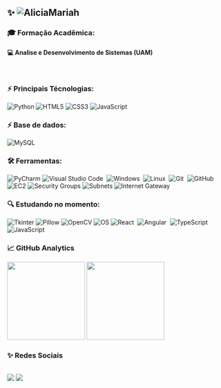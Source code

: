 ## ✨ ![AliciaMariah](https://img.shields.io/badge/%20-EU%20SOU%20A%20ALICIA%20MARIAH!-ff69b4)


### 🎓 Formação Acadêmica: 
#### 💻  Analise e Desenvolvimento de Sistemas (UAM)

<br>



### ⚡ Principais Técnologias:

![Python](https://img.shields.io/badge/Python-3776AB?style=for-the-badge&logo=python&logoColor=white)
![HTML5](https://img.shields.io/badge/HTML5-E34F26?style=for-the-badge&logo=html5&logoColor=white)
![CSS3](https://img.shields.io/badge/CSS3-1572B6?style=for-the-badge&logo=css3&logoColor=white)
![JavaScript](https://img.shields.io/badge/JavaScript-F7DF1E?style=for-the-badge&logo=javascript&logoColor=black)&nbsp;

### ⚡ Base de dados:

![MySQL](https://img.shields.io/badge/MySQL-005C84?style=for-the-badge&logo=mysql&logoColor=white)&nbsp;



### 🛠 Ferramentas:

![PyCharm](https://img.shields.io/badge/PyCharm-000000?style=for-the-badge&logo=pycharm&logoColor=white)
![Visual Studio Code](https://img.shields.io/badge/-Visual%20Studio%20Code-05122A?style=for-the-badge&logo=visual-studio-code&logoColor=007ACC)&nbsp;
![Windows](https://img.shields.io/badge/Windows-0078D6?style=for-the-badge&logo=windows&logoColor=white)&nbsp;
![Linux](https://img.shields.io/badge/Linux-FCC624?style=for-the-badge&logo=linux&logoColor=black)&nbsp;
![Git](https://img.shields.io/badge/-Git-05122A?style=for-the-badge&logo=git)&nbsp;
![GitHub](https://img.shields.io/badge/GitHub-100000?style=for-the-badge&logo=github&logoColor=white)&nbsp;
![EC2](https://img.shields.io/badge/AWS--EC2-FF9900?style=for-the-badge&logo=amazon-aws&logoColor=white)
![Security Groups](https://img.shields.io/badge/Security%20Groups-FF4C29?style=for-the-badge&logo=amazon-aws&logoColor=white)
![Subnets](https://img.shields.io/badge/Subnets-006600?style=for-the-badge&logo=amazon-aws&logoColor=white)
![Internet Gateway](https://img.shields.io/badge/Internet%20Gateway-FF8C00?style=for-the-badge&logo=amazon-aws&logoColor=white)


### 🔍 Estudando no momento:

![Tkinter](https://img.shields.io/badge/Tkinter-ffdd54?style=for-the-badge)
![Pillow](https://img.shields.io/badge/Pillow-00599C?style=for-the-badge)
![OpenCV](https://img.shields.io/badge/OpenCV-27338e?style=for-the-badge&logo=opencv&logoColor=white)
![OS](https://img.shields.io/badge/OS_System-808080?style=for-the-badge)
![React](https://img.shields.io/badge/React-20232A?style=for-the-badge&logo=react&logoColor=61DAFB)&nbsp;
![Angular](https://img.shields.io/badge/Angular-DD0031?style=for-the-badge&logo=angular&logoColor=white)&nbsp;
![TypeScript](https://img.shields.io/badge/TypeScript-007ACC?style=for-the-badge&logo=typescript&logoColor=white)
![JavaScript](https://img.shields.io/badge/JavaScript-F7DF1E?style=for-the-badge&logo=javascript&logoColor=black)&nbsp;



### 📈 GitHub Analytics

<p align="left">
  <img height="180em" src="https://github-readme-stats-eight-theta.vercel.app/api?username=AliciaMariah&show_icons=true&theme=synthwave&count_private=true"/>

  <img height="180em" src="https://github-readme-stats-eight-theta.vercel.app/api/top-langs/?username=AliciaMariah&layout=compact&langs_count=8&theme=synthwave"/> 

 
</p>

### ✨ Redes Sociais

<div style="display: inline_block"><br>
  <a href="https://www.linkedin.com/in/aliciamariahbarbosa/" target="_blank"><img src="https://img.shields.io/badge/LinkedIn-0077B5?style=for-the-badge&logo=linkedin&logoColor=white"/></a>
  <a href="mailto:aliciamariahbarbosalopes@gmail.com" target="_blank"><img src="https://img.shields.io/badge/aliciamariahbarbosalopes@gmail.com-D14836?style=for-the-badge&logo=gmail&logoColor=white"/></a>
  
</div>


<!-- 🎯 Conhecimentos nas áreas:
[comment]: <> ( ![MYSQL](https://img.shields.io/badge/-MYSQL-05122A?style=for-the-badge&logo=MYSQL;)
[comment]: <> ( ![Python](https://img.shields.io/badge/-Python-05122A?style=for-the-badge&logo=python)
